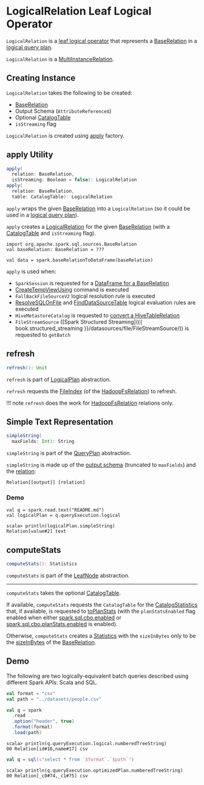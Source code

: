 # LogicalRelation Leaf Logical Operator

`LogicalRelation` is a [leaf logical operator](LeafNode.md) that represents a [BaseRelation](#relation) in a [logical query plan](LogicalPlan.md).

`LogicalRelation` is a [MultiInstanceRelation](MultiInstanceRelation.md).

## Creating Instance

`LogicalRelation` takes the following to be created:

* <span id="relation"> [BaseRelation](../BaseRelation.md)
* <span id="output"> Output Schema (`AttributeReference`s)
* <span id="catalogTable"> Optional [CatalogTable](../CatalogTable.md)
* <span id="isStreaming"> `isStreaming` flag

`LogicalRelation` is created using [apply](#apply) factory.

## <span id="apply"> apply Utility

```scala
apply(
  relation: BaseRelation,
  isStreaming: Boolean = false): LogicalRelation
apply(
  relation: BaseRelation,
  table: CatalogTable): LogicalRelation
```

`apply` wraps the given [BaseRelation](../BaseRelation.md) into a `LogicalRelation` (so it could be used in a [logical query plan](LogicalPlan.md)).

`apply` creates a [LogicalRelation](#creating-instance) for the given [BaseRelation](../BaseRelation.md) (with a [CatalogTable](../CatalogTable.md) and `isStreaming` flag).

```text
import org.apache.spark.sql.sources.BaseRelation
val baseRelation: BaseRelation = ???

val data = spark.baseRelationToDataFrame(baseRelation)
```

`apply` is used when:

* `SparkSession` is requested for a [DataFrame for a BaseRelation](../SparkSession.md#baseRelationToDataFrame)
* [CreateTempViewUsing](CreateTempViewUsing.md) command is executed
* `FallBackFileSourceV2` logical resolution rule is executed
* [ResolveSQLOnFile](../logical-analysis-rules/ResolveSQLOnFile.md) and [FindDataSourceTable](../logical-analysis-rules/FindDataSourceTable.md) logical evaluation rules are executed
* `HiveMetastoreCatalog` is requested to [convert a HiveTableRelation](../hive/HiveMetastoreCatalog.md#convertToLogicalRelation)
* `FileStreamSource` ([Spark Structured Streaming]({{ book.structured_streaming }}/datasources/file/FileStreamSource/)) is requested to `getBatch`

## <span id="refresh"> refresh

```scala
refresh(): Unit
```

`refresh` is part of [LogicalPlan](LogicalPlan.md#refresh) abstraction.

`refresh` requests the [FileIndex](../datasources/HadoopFsRelation.md#location) (of the [HadoopFsRelation](#relation)) to refresh.

!!! note
    `refresh` does the work for [HadoopFsRelation](../datasources/HadoopFsRelation.md) relations only.

## <span id="simpleString"> Simple Text Representation

```scala
simpleString(
  maxFields: Int): String
```

`simpleString` is part of the [QueryPlan](../catalyst/QueryPlan.md#simpleString) abstraction.

`simpleString` is made up of the [output schema](#output) (truncated to `maxFields`) and the [relation](#relation):

```text
Relation[[output]] [relation]
```

### <span id="simpleString-demo"> Demo

```text
val q = spark.read.text("README.md")
val logicalPlan = q.queryExecution.logical

scala> println(logicalPlan.simpleString)
Relation[value#2] text
```

## <span id="computeStats"> computeStats

```scala
computeStats(): Statistics
```

`computeStats` is part of the [LeafNode](LeafNode.md#computeStats) abstraction.

---

`computeStats` takes the optional [CatalogTable](#catalogTable).

If available, `computeStats` requests the `CatalogTable` for the [CatalogStatistics](../CatalogTable.md#stats) that, if available, is requested to [toPlanStats](#toPlanStats) (with the `planStatsEnabled` flag enabled when either [spark.sql.cbo.enabled](../SQLConf.md#cboEnabled) or [spark.sql.cbo.planStats.enabled](../SQLConf.md#planStatsEnabled) is enabled).

Otherwise, `computeStats` creates a [Statistics](../cost-based-optimization/Statistics.md) with the `sizeInBytes` only to be the [sizeInBytes](../BaseRelation.md#sizeInBytes) of the [BaseRelation](#relation).

## Demo

The following are two logically-equivalent batch queries described using different Spark APIs: Scala and SQL.

```scala
val format = "csv"
val path = "../datasets/people.csv"
```

```scala
val q = spark
  .read
  .option("header", true)
  .format(format)
  .load(path)
```

```text
scala> println(q.queryExecution.logical.numberedTreeString)
00 Relation[id#16,name#17] csv
```

```scala
val q = sql(s"select * from `$format`.`$path`")
```

```text
scala> println(q.queryExecution.optimizedPlan.numberedTreeString)
00 Relation[_c0#74,_c1#75] csv
```
